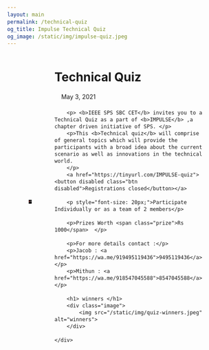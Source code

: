 ```yaml
---
layout: main
permalink: /technical-quiz
og_title: Impulse Technical Quiz
og_image: /static/img/impulse-quiz.jpeg
---
```


<style>
    .quiz-container{
        width: 80%;
        margin: auto;
        display: grid;
        grid-template-columns: 1fr 1fr;
        gap: 50px;
        justify-items: center;
        align-items: center;
    }
    .quiz-container .image img{
        width: 70%;
    }
    .details p{
        margin: 20px 0;
    }
    .prize{
        color: red;
        font-size: 25px;
    }

    @media(max-width: 767px){
        .quiz-container{
            grid-template-columns: 1fr;
        }
        .quiz-container .image img{
            width: 100%;
        }
    }
</style>


<div class="quiz-container">
    <div class="image">
        <img src="/static/img/impulse-quiz.jpeg" alt="">
    </div>
    <div class="details">
        <div class="section-title padd-15">
            <h1>Technical Quiz</h1>
            <p><i class="fa fa-calendar"></i> &nbsp; &nbsp; May 3, 2021</p>
        </div>
        
        <p> <b>IEEE SPS SBC CET</b> invites you to a Technical Quiz as a part of <b>IMPULSE</b> ,a chapter driven initiative of SPS. </p>
        <p>This <b>Technical quiz</b> will comprise of general topics which will provide the participants with a broad idea about the current scenario as well as innovations in the technical world. 
        </p>
        <a href="https://tinyurl.com/IMPULSE-quiz"><button disabled class="btn disabled">Registrations closed</button></a>

        <p style="font-size: 20px;">Participate Individually or as a team of 2 members</p>

        <p>Prizes Worth <span class="prize">Rs 1000</span>  </p>

        <p>For more details contact :</p>
        <p>Jacob : <a href="https://wa.me/919495119436">9495119436</a> </p>
        <p>Mithun : <a href="https://wa.me/918547045588">8547045588</a> </p>

        <h1> winners </h1>
        <div class="image">
            <img src="/static/img/quiz-winners.jpeg" alt="winners">
        </div>

    </div>
</div>